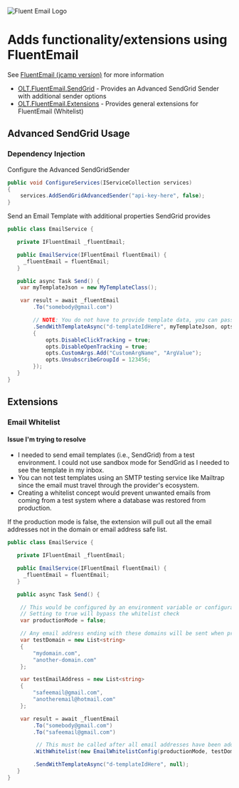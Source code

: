 ![Fluent Email Logo](https://raw.githubusercontent.com/lukencode/FluentEmail/master/assets/fluentemail_logo_64x64.png "FluentEmail")

# Adds functionality/extensions using FluentEmail

See [FluentEmail (jcamp version)](https://github.com/jcamp-code/FluentEmail) for more information

- [OLT.FluentEmail.SendGrid](src/Senders/OLT.FluentEmail.SendGrid) - Provides an Advanced SendGrid Sender with additional sender options
- [OLT.FluentEmail.Extensions](src/Extensions/OLT.FluentEmail.Extensions) - Provides general extensions for FluentEmail (Whitelist)

## Advanced SendGrid Usage

### Dependency Injection

Configure the Advanced SendGridSender

```csharp
public void ConfigureServices(IServiceCollection services)
{
    services.AddSendGridAdvancedSender("api-key-here", false);
}
```

Send an Email Template with additional properties SendGrid provides

```csharp
public class EmailService {

   private IFluentEmail _fluentEmail;

   public EmailService(IFluentEmail fluentEmail) {
     _fluentEmail = fluentEmail;
   }

   public async Task Send() {    
    var myTemplateJson = new MyTemplateClass();  

    var result = await _fluentEmail
        .To("somebody@gmail.com")                

        // NOTE: You do not have to provide template data, you can pass null
        .SendWithTemplateAsync("d-templateIdHere", myTemplateJson, opts =>
        {
            opts.DisableClickTracking = true;
            opts.DisableOpenTracking = true;
            opts.CustomArgs.Add("CustomArgName", "ArgValue");
            opts.UnsubscribeGroupId = 123456;
        });
   }
}
```


## Extensions

### Email Whitelist

#### Issue I'm trying to resolve

- I needed to send email templates (i.e., SendGrid) from a test environment. I could not use sandbox mode for SendGrid as I needed to see the template in my inbox.
- You can not test templates using an SMTP testing service like Mailtrap since the email must travel through the provider's ecosystem.
- Creating a whitelist concept would prevent unwanted emails from coming from a test system where a database was restored from production.

If the production mode is false, the extension will pull out all the email addresses not in the domain or email address safe list.


```csharp
public class EmailService {

   private IFluentEmail _fluentEmail;

   public EmailService(IFluentEmail fluentEmail) {
     _fluentEmail = fluentEmail;
   }

   public async Task Send() {    

    // This would be configured by an environment variable or configuration setting.  
    // Setting to true will bypass the whitelist check
    var productionMode = false;  

    // Any email address ending with these domains will be sent when productionMode is false
    var testDomain = new List<string>
    {
        "mydomain.com",
        "another-domain.com"
    };

    var testEmailAddress = new List<string>
    {
        "safeemail@gmail.com",
        "anotheremail@hotmail.com"
    };

    var result = await _fluentEmail
        .To("somebody@gmail.com")
        .To("safeemail@gmail.com")

         // This must be called after all email addresses have been added, but before the Send method
        .WithWhitelist(new EmailWhitelistConfig(productionMode, testDomain, testEmailAddress))

        .SendWithTemplateAsync("d-templateIdHere", null);
   }
}
```
